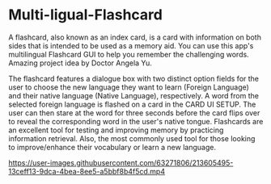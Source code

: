 # Multi-ligual-Flashcard
A flashcard, also known as an index card, is a card with information on both sides that is intended to be used as a memory aid.
You can use this app's multilingual Flashcard GUI to help you remember the challenging words.  Amazing project idea by  Doctor Angela Yu.

The flashcard features a dialogue box with two distinct option fields for the user to choose the new language they want to learn (Foreign Language) and their native language (Native Language), respectively.
A word from the selected foreign language is flashed on a card in the CARD UI SETUP. The user can then stare at the word for three seconds before the card flips over to reveal the corresponding word in the user's native tongue.
Flashcards are an excellent tool for testing and improving memory by practicing information retrieval. Also, the most commonly used tool for those looking to improve/enhance their vocabulary or learn a new language.





https://user-images.githubusercontent.com/63271806/213605495-13ceff13-9dca-4bea-8ee5-a5bbf8b4f5cd.mp4

